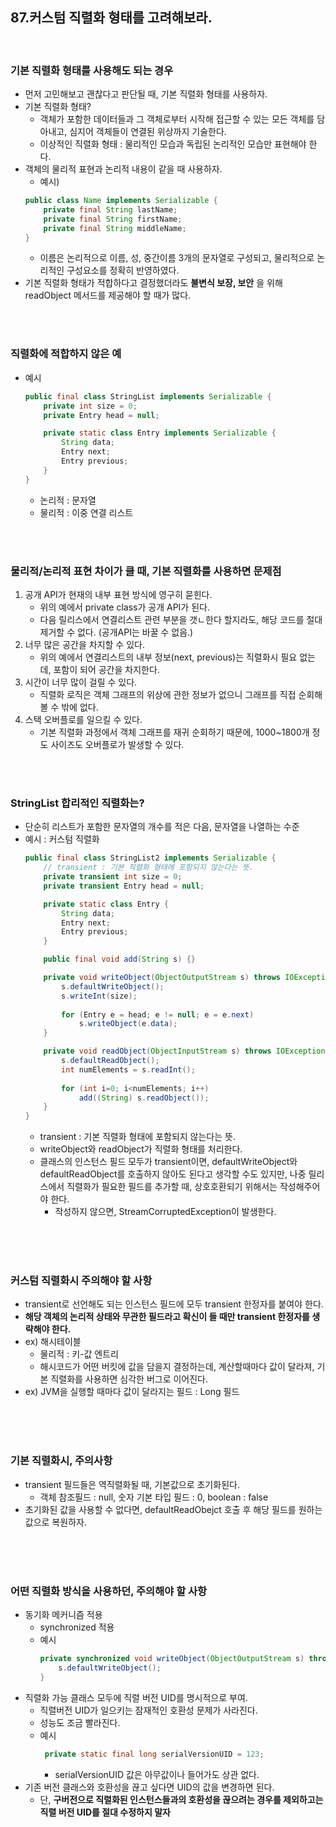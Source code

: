 ## 87.커스텀 직렬화 형태를 고려해보라.

</br>

### 기본 직렬화 형태를 사용해도 되는 경우
- 먼저 고민해보고 괜찮다고 판단될 때, 기본 직렬화 형태를 사용하자.
- 기본 직렬화 형태?
    - 객체가 포함한 데이터들과 그 객체로부터 시작해 접근할 수 있는 모든 객체를 담아내고, 심지어 객체들이 연결된 위상까지 기술한다.
    - 이상적인 직렬화 형태 : 물리적인 모습과 독립된 논리적인 모습만 표현해야 한다.
- 객체의 물리적 표현과 논리적 내용이 같을 때 사용하자.
    - 예시)
    ```java
    public class Name implements Serializable {
        private final String lastName;
        private final String firstName;
        private final String middleName;
    }
    ```
    - 이름은 논리적으로 이름, 성, 중간이름 3개의 문자열로 구성되고, 물리적으로 논리적인 구성요소를 정확히 반영하였다.
- 기본 직렬화 형태가 적합하다고 결정했더라도 __불변식 보장, 보안__ 을 위해 readObject 메서드를 제공해야 할 때가 많다.

</br>
</br>

### 직렬화에 적합하지 않은 예
- 예시
    ```java
    public final class StringList implements Serializable {
        private int size = 0;
        private Entry head = null;
    
        private static class Entry implements Serializable {
            String data;
            Entry next;
            Entry previous;
        }
    }
    ```
    - 논리적 : 문자열
    - 물리적 : 이중 연결 리스트

</br>
</br>

### 물리적/논리적 표현 차이가 클 때, 기본 직렬화를 사용하면 문제점
1. 공개 API가 현재의 내부 표현 방식에 영구히 묻힌다.
    - 위의 예에서 private class가 공개 API가 된다.
    - 다음 릴리스에서 연결리스트 관련 부분을 갯ㄴ한다 할지라도, 해당 코드를 절대 제거할 수 없다. (공개API는 바꿀 수 없음.)
2. 너무 많은 공간을 차지할 수 있다.
    - 위의 예에서 연결리스트의 내부 정보(next, previous)는 직렬화시 필요 없는데, 포함이 되어 공간을 차지한다.
3. 시간이 너무 많이 걸릴 수 있다. 
    - 직렬화 로직은 객체 그래프의 위상에 관한 정보가 없으니 그래프를 직접 순회해볼 수 밖에 없다.
4. 스택 오버플로를 일으킬 수 있다.
    - 기본 직렬화 과정에서 객체 그래프를 재귀 순회하기 때문에, 1000~1800개 정도 사이즈도 오버플로가 발생할 수 있다.


</br>
</br>

### StringList 합리적인 직렬화는?
- 단순히 리스트가 포함한 문자열의 개수를 적은 다음, 문자열을 나열하는 수준
- 예시 : 커스텀 직렬화
    ```java
    public final class StringList2 implements Serializable {
        // transient : 기본 직렬화 형태에 포함되지 않는다는 뜻.
        private transient int size = 0;
        private transient Entry head = null;

        private static class Entry {
            String data;
            Entry next;
            Entry previous;
        }
    
        public final void add(String s) {}
    
        private void writeObject(ObjectOutputStream s) throws IOException {
            s.defaultWriteObject();
            s.writeInt(size);
        
            for (Entry e = head; e != null; e = e.next)
                s.writeObject(e.data);
        }
    
        private void readObject(ObjectInputStream s) throws IOException, ClassNotFoundException {
            s.defaultReadObject();
            int numElements = s.readInt();
        
            for (int i=0; i<numElements; i++) 
                add((String) s.readObject());
        }
    }
    ```
    - transient : 기본 직렬화 형태에 포함되지 않는다는 뜻.
    - writeObject와 readObject가 직렬화 형태를 처리한다.
    - 클래스의 인스턴스 필드 모두가 transient이면, defaultWriteObject와 defaultReadObject를 호출하지 않아도 된다고 생각할 수도 있지만, 나중 릴리스에서 직렬화가 필요한 필드를 추가할 때, 상호호환되기 위해서는 작성해주어야 한다.
        - 작성하지 않으면, StreamCorruptedException이 발생한다.


</br>
</br>
</br>

### 커스텀 직렬화시 주의해야 할 사항
- transient로 선언해도 되는 인스턴스 필드에 모두 transient 한정자를 붙여야 한다.
- __해당 객체의 논리적 상태와 무관한 필드라고 확신이 들 때만 transient 한정자를 생략해야 한다.__
- ex) 해시테이블
    - 물리적 : 키-값 엔트리
    - 해시코드가 어떤 버킷에 값을 담을지 결정하는데, 계산할때마다 값이 달라져, 기본 직렬화를 사용하면 심각한 버그로 이어진다. 
- ex) JVM을 실행할 때마다 값이 달라지는 필드 : Long 필드


</br>
</br>
</br>

### 기본 직렬화시, 주의사항 
- transient 필드들은 역직렬화될 때, 기본값으로 초기화된다.
    - 객체 참조필드 : null, 숫자 기본 타입 필드 : 0, boolean : false
- 초기화된 값을 사용할 수 없다면, defaultReadObejct 호출 후 해당 필드를 원하는 값으로 복원하자.

</br>
</br>
</br>

### 어떤 직렬화 방식을 사용하던, 주의해야 할 사항
- 동기화 메커니즘 적용 
    - synchronized 적용
    - 예시
        ```java
        private synchronized void writeObject(ObjectOutputStream s) throws IOException {
            s.defaultWriteObject();
        }
        ```
- 직렬화 가능 클래스 모두에 직렬 버전 UID를 명시적으로 부여.
    - 직렬버전 UID가 일으키는 잠재적인 호환성 문제가 사라진다.
    - 성능도 조금 빨라진다.
    - 예시
        ```java
         private static final long serialVersionUID = 123;
        ```
        - serialVersionUID 값은 아무값이나 들어가도 상관 없다. 
- 기존 버전 클래스와 호환성을 끊고 싶다면 UID의 값을 변경하면 된다.
    -  단, __구버전으로 직렬화된 인스턴스들과의 호환성을 끊으려는 경우를 제외하고는 직렬 버전 UID를 절대 수정하지 말자__